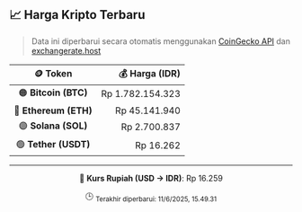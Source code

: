 

<!-- HARGA_KRIPTO -->
## 📈 Harga Kripto Terbaru

> Data ini diperbarui secara otomatis menggunakan [CoinGecko API](https://www.coingecko.com/) dan [exchangerate.host](https://exchangerate.host/)

<div align="center">

| 🪙 Token | 💰 Harga (IDR) |
|:------:|---------------:|
| 🟠 **Bitcoin (BTC)**   | Rp 1.782.154.323 |
| 🔵 **Ethereum (ETH)**  | Rp 45.141.940 |
| 🟣 **Solana (SOL)**    | Rp 2.700.837 |
| 🟢 **Tether (USDT)**   | Rp 16.262 |

---

💱 **Kurs Rupiah (USD → IDR)**: Rp 16.259

🕒 <sub>Terakhir diperbarui: 11/6/2025, 15.49.31</sub>

</div>
<!-- /HARGA_KRIPTO -->